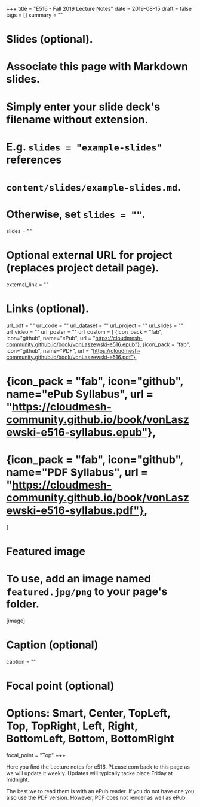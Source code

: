 +++
title = "E516 - Fall 2019 Lecture Notes"
date = 2019-08-15
draft = false
tags = []
summary = ""

# Slides (optional).
#   Associate this page with Markdown slides.
#   Simply enter your slide deck's filename without extension.
#   E.g. `slides = "example-slides"` references 
#   `content/slides/example-slides.md`.
#   Otherwise, set `slides = ""`.
slides = ""

# Optional external URL for project (replaces project detail page).
external_link = ""


# Links (optional).
url_pdf = ""
url_code = ""
url_dataset = ""
url_project = ""
url_slides = ""
url_video = ""
url_poster = ""
url_custom = [
{icon_pack = "fab", icon="github", name="ePub", url = "https://cloudmesh-community.github.io/book/vonLaszewski-e516.epub"},
{icon_pack = "fab", icon="github", name="PDF", url = "https://cloudmesh-community.github.io/book/vonLaszewski-e516.pdf"},
# {icon_pack = "fab", icon="github", name="ePub Syllabus", url = "https://cloudmesh-community.github.io/book/vonLaszewski-e516-syllabus.epub"},
# {icon_pack = "fab", icon="github", name="PDF Syllabus", url = "https://cloudmesh-community.github.io/book/vonLaszewski-e516-syllabus.pdf"},
]

# Featured image
# To use, add an image named `featured.jpg/png` to your page's folder. 
[image]
  # Caption (optional)
  caption = ""

  # Focal point (optional)
  # Options: Smart, Center, TopLeft, Top, TopRight, Left, Right, BottomLeft, Bottom, BottomRight
  focal_point = "Top"
+++


Here you find the Lecture notes for e516. PLease com back to this page
as we will update it weekly. Updates will typically tacke place Friday
at midnight.

The best we to read them is with an ePub reader. If you do not have one
you also use the PDF version. However, PDF does not render as well as
ePub.
